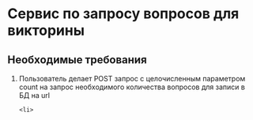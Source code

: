 # Сервис по запросу вопросов для викторины

## Необходимые требования

<ol>
    <li> Пользователь делает POST запрос с целочисленным параметром count на запрос необходимого количества вопросов для записи в БД на url
                
    <li>
    
</ol>
